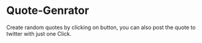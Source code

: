 # Quote-Genrator
Create random quotes by clicking on button, you can also post the quote to twitter with just one Click.
